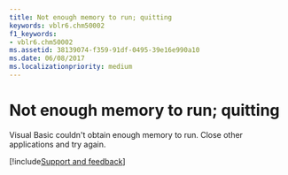 ```yaml
---
title: Not enough memory to run; quitting
keywords: vblr6.chm50002
f1_keywords:
- vblr6.chm50002
ms.assetid: 38139074-f359-91df-0495-39e16e990a10
ms.date: 06/08/2017
ms.localizationpriority: medium
---
```



# Not enough memory to run; quitting

Visual Basic couldn't obtain enough memory to run. Close other applications and try again.

[!include[Support and feedback](~/includes/feedback-boilerplate.md)]
